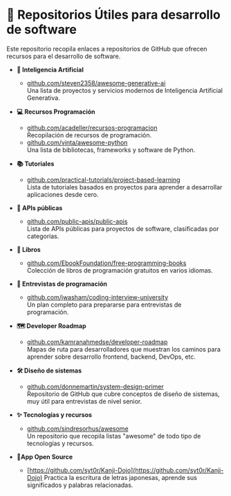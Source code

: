 <!-- Main title with an emoji for visual appeal -->
# 🚀 Repositorios Útiles para desarrollo de software

Este repositorio recopila enlaces a repositorios de GitHub que ofrecen recursos para el desarrollo de software.

- **🤖 Inteligencia Artificial**  
  - [github.com/steven2358/awesome-generative-ai](https://github.com/steven2358/awesome-generative-ai)  
    Una lista de proyectos y servicios modernos de Inteligencia Artificial Generativa.

- **💻 Recursos Programación**  
  - [github.com/acadeller/recursos-programacion](https://github.com/acadeller/recursos-programacion)  
    Recopilación de recursos de programación.
  - [github.com/vinta/awesome-python](https://github.com/vinta/awesome-python)  
    Una lista de bibliotecas, frameworks y software de Python.

- **📚 Tutoriales**  
  - [github.com/practical-tutorials/project-based-learning](https://github.com/practical-tutorials/project-based-learning)  
    Lista de tutoriales basados en proyectos para aprender a desarrollar aplicaciones desde cero.

- **🔌 APIs públicas**  
  - [github.com/public-apis/public-apis](https://github.com/public-apis/public-apis)  
    Lista de APIs públicas para proyectos de software, clasificadas por categorías.

- **📖 Libros**  
  - [github.com/EbookFoundation/free-programming-books](https://github.com/EbookFoundation/free-programming-books)  
    Colección de libros de programación gratuitos en varios idiomas.

- **🎤 Entrevistas de programación**  
  - [github.com/jwasham/coding-interview-university](https://github.com/jwasham/coding-interview-university)  
    Un plan completo para prepararse para entrevistas de programación.

- **🗺️ Developer Roadmap**  
  - [github.com/kamranahmedse/developer-roadmap](https://github.com/kamranahmedse/developer-roadmap)  
    Mapas de ruta para desarrolladores que muestran los caminos para aprender sobre desarrollo frontend, backend, DevOps, etc.

- **🛠️ Diseño de sistemas**  
  - [github.com/donnemartin/system-design-primer](https://github.com/donnemartin/system-design-primer)  
    Repositorio de GitHub que cubre conceptos de diseño de sistemas, muy útil para entrevistas de nivel senior.

- **✨ Tecnologías y recursos**  
  - [github.com/sindresorhus/awesome](https://github.com/sindresorhus/awesome)  
    Un repositorio que recopila listas "awesome" de todo tipo de tecnologías y recursos.

- **🏴󠁭󠁣󠁳󠁯󠁿App Open Source**
  - [https://github.com/syt0r/Kanji-Dojo](https://github.com/syt0r/Kanji-Dojo)
    Practica la escritura de letras japonesas, aprende sus significados y palabras relacionadas.